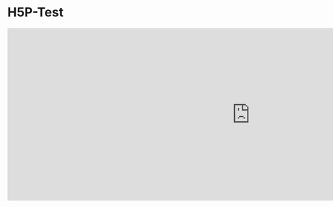 <!--
author:   Your Name

email:    your@mail.org

version:  0.0.1

language: en

narrator: US English Female

comment:  Try to write a short comment about
          your course, multiline is also okay.

script:   https://h5p.org/sites/all/modules/h5p/library/js/h5p-resizer.js

-->

# H5P-Test

<iframe src="https://h5p.org/h5p/embed/6725" width="1090" height="389" frameborder="0" allowfullscreen="allowfullscreen" allow="geolocation *; microphone *; camera *; midi *; encrypted-media *"></iframe>
